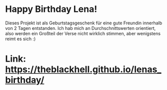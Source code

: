 # Happy Birthday Lena!
Dieses Projekt ist als Geburtstagsgeschenk für eine gute Freundin innerhalb von 2 Tagen entstanden. 
Ich hab mich an Durchschnittswerten orientiert, also werden ein Großteil der Verse nicht wirklich stimmen, aber wenigstens reimt es sich :) 

# Link: https://theblackhell.github.io/lenas_birthday/
